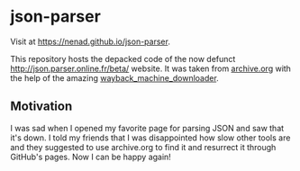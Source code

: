 # json-parser

Visit at https://nenad.github.io/json-parser.

This repository hosts the depacked code of the now defunct
http://json.parser.online.fr/beta/ website. It was taken from [archive.org](https://web.archive.org/web/20201206230007/http://json.parser.online.fr/beta/)
with the help of the amazing [wayback_machine_downloader](https://github.com/hartator/wayback-machine-downloader).

## Motivation

I was sad when I opened my favorite page for parsing JSON and saw that it's down.
I told my friends that I was disappointed how slow other tools are and they suggested
to use archive.org to find it and resurrect it through GitHub's pages. Now I can be happy again!
